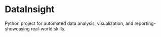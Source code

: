 # DataInsight
Python project for automated data analysis, visualization, and reporting-showcasing real-world skills.
